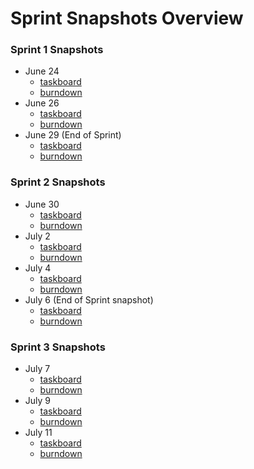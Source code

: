 # Sprint Snapshots Overview

### Sprint 1 Snapshots
- June 24
    - [taskboard](sprint1/wednesday_june_24_snapshot/taskboard_snapshot.png)
    - [burndown](sprint1/wednesday_june_24_snapshot/burndown_chart_snapshot.jpg)
- June 26
    - [taskboard](sprint1/friday_june_26_snapshot/taskboard_snapshot.png)
    - [burndown](sprint1/friday_june_26_snapshot/burndown_chart_snapshot.jpg)
- June 29 (End of  Sprint)
    - [taskboard](sprint1/monday_june_29_snapshot/taskboard_snapshot.png)
    - [burndown](sprint1/monday_june_29_snapshot/burndown_chart_snapshot.jpg)

### Sprint 2 Snapshots
- June 30
    - [taskboard](sprint2/tuesday_june_30_snapshot/taskboard_snapshot.png)
    - [burndown](sprint2/tuesday_june_30_snapshot/burndown_chart_snapshot.jpg)
- July 2
    - [taskboard](sprint2/thursday_july_2_snapshot/taskboard_snapshot.png)
    - [burndown](sprint2/thursday_july_2_snapshot/burndown_chart_snapshot.jpg)
- July 4
    - [taskboard](sprint2/saturday_july_4_snapshot/taskboard_snapshot.png)
    - [burndown](sprint2/saturday_july_4_snapshot/burndown_chart_snapshot.jpg)
- July 6 (End of Sprint snapshot)
    - [taskboard](sprint2/monday_july_6_snapshot/taskboard_snapshot.png)
    - [burndown](sprint2/monday_july_6_snapshot/burndown_chart_snapshot.jpg)

### Sprint 3 Snapshots
- July 7
    - [taskboard](sprint3/tuesday_july_7_snapshot/taskboard_snapshot.png)
    - [burndown](sprint3/tuesday_july_7_snapshot/burndown_chart_snapshot.jpg)
- July 9
    - [taskboard](sprint3/thursday_july_9_snapshot/taskboard_snapshot.png)
    - [burndown](sprint3/thursday_july_9_snapshot/burndown_chart_snapshot.jpg)
- July 11
    - [taskboard](sprint3/saturday_july_11_snapshot/taskboard_snapshot.png)
    - [burndown](sprint3/saturday_july_11_snapshot/burndown_chart_snapshot.jpg)

